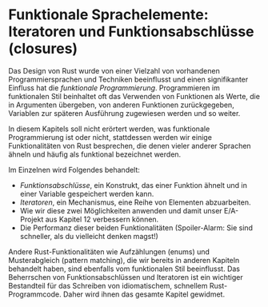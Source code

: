 # Funktionale Sprachelemente: Iteratoren und Funktionsabschlüsse (closures)

Das Design von Rust wurde von einer Vielzahl von vorhandenen Programmiersprachen
und Techniken beeinflusst und einen signifikanter Einfluss hat die *funktionale
Programmierung*. Programmieren im funktionalen Stil beinhaltet oft das
Verwenden von Funktionen als Werte, die in Argumenten übergeben, von anderen
Funktionen zurückgegeben, Variablen zur späteren Ausführung zugewiesen werden
und so weiter.
                 
In diesem Kapitels soll nicht erörtert werden, was funktionale
Programmierung ist oder nicht, stattdessen werden wir einige Funktionalitäten von
Rust besprechen, die denen vieler anderer Sprachen ähneln und häufig als
funktional bezeichnet werden. 

Im Einzelnen wird Folgendes behandelt:

* *Funktionsabschlüsse*, ein Konstrukt, das einer Funktion ähnelt und in einer
  Variable gespeichert werden kann.
* *Iteratoren*, ein Mechanismus, eine Reihe von Elementen abzuarbeiten.
* Wie wir diese zwei Möglichkeiten anwenden und damit unser E/A-Projekt aus
  Kapitel 12 verbessern können.
* Die Performanz dieser beiden Funktionalitäten (Spoiler-Alarm: Sie sind
  schneller, als du vielleicht denken magst!)

Andere Rust-Funktionalitäten wie Aufzählungen (enums) und Musterabgleich
(pattern matching), die wir bereits in anderen Kapiteln behandelt haben, sind
ebenfalls vom funktionalen Stil beeinflusst. Das Beherrschen von
Funktionsabschlüssen und Iteratoren ist ein wichtiger Bestandteil für das 
Schreiben von idiomatischem, schnellem Rust-Programmcode. Daher wird ihnen
das gesamte Kapitel gewidmet.
